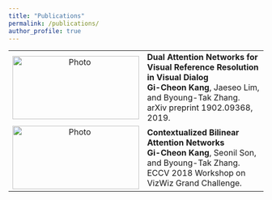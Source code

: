 ```yaml
---
title: "Publications"
permalink: /publications/
author_profile: true
---
```


<table align="center">
    <tr>
        <td align="center"><img src="https://github.com/gicheonkang/gicheonkang.github.io/blob/master/images/DAN-19.png?raw=true" alt="Photo" width="250" height="125" /></td>
        <td align="left"><b><a href="https://arxiv.org/abs/1902.09368" style="font-size: 16px; text-decoration: none">Dual Attention Networks for Visual Reference Resolution in Visual Dialog</a></b> <br> <b>Gi-Cheon Kang</b>, Jaeseo Lim, and Byoung-Tak Zhang. <br> arXiv preprint 1902.09368, 2019. <br></td>
    </tr>
    <tr>
        <td align="center"><img src="https://github.com/gicheonkang/gicheonkang.github.io/blob/master/images/CBAN-18.png?raw=true" alt="Photo" width="250" height="125" /></td>
        <td align="left"><b><a href="https://bi.snu.ac.kr/Publications/Conferences/International/ECCV2018_Workshop_VizWiz_GCKang.pdf" style="font-size: 16px; text-decoration: none">Contextualized Bilinear Attention Networks</a></b><br> <b>Gi-Cheon Kang</b>, Seonil Son, and Byoung-Tak Zhang. <br> ECCV 2018 Workshop on VizWiz Grand Challenge.</td>
    </tr>
</table>
